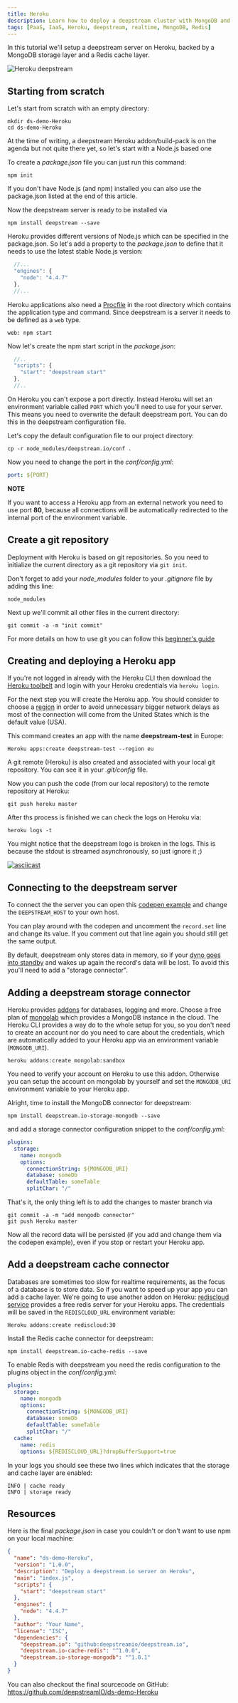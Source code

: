 ```yaml
---
title: Heroku
description: Learn how to deploy a deepstream cluster with MongoDB and Redis on Heroku
tags: [PaaS, IaaS, Heroku, deepstream, realtime, MongoDB, Redis]
---
```


In this tutorial we'll setup a deepstream server on Heroku, backed by
a MongoDB storage layer and a Redis cache layer.

![Heroku deepstream](heroku-deepstream.png)

## Starting from scratch
Let's start from scratch with an empty directory:

```shell
mkdir ds-demo-Heroku
cd ds-demo-Heroku
```

At the time of writing, a deepstream Heroku addon/build-pack is on the agenda
but not quite there yet, so let's start with a Node.js based one

To create a _package.json_ file you can just run this command:

```shell
npm init
```

If you don't have Node.js (and npm) installed you can also use the package.json listed at the end of this article.

Now the deepstream server is ready to be installed via

```shell
npm install deepstream --save
```

Heroku provides different versions of Node.js which can be specified in the package.json. So let's add a property to the _package.json_ to define that it needs to use the latest stable Node.js version:

```javascript
  //...
  "engines": {
    "node": "4.4.7"
  },
  //...
```

Heroku applications also need a [Procfile](https://devcenter.Heroku.com/articles/procfile) in the root directory which contains the application type and command. Since deepstream is a server it needs to be defined as a `web` type.

```
web: npm start
```

Now let's create the npm start script in the _package.json_:

```javascript
  //..
  "scripts": {
    "start": "deepstream start"
  },
  //..
```

On Heroku you can't expose a port directly. Instead Heroku will set an environment variable called `PORT` which you'll need to use for your server. This means you need to overwrite the default deepstream port. You can do this in the deepstream configuration file.

Let's copy the default configuration file to our project directory:

```shell
cp -r node_modules/deepstream.io/conf .
```

Now you need to change the port in the _conf/config.yml_:

```yaml
port: ${PORT}
```

__NOTE__

If you want to access a Heroku app from an external network you need to use port **80**, because all connections will be automatically redirected to the internal port of the environment variable.

## Create a git repository

Deployment with Heroku is based on git repositories. So you need to initialize
the current directory as a git repository via `git init`.

Don't forget to add your *node_modules* folder to your _.gitignore_ file by adding this line:

```
node_modules
```

Next up we'll commit all other files in the current directory:

```shell
git commit -a -m "init commit"
```

For more details on how to use git you can follow this [beginner's guide](https://rogerdudler.github.io/git-guide)

## Creating and deploying a Heroku app

If you're not logged in already with the Heroku CLI then download
the [Heroku toolbelt](https://toolbelt.Heroku.com/)
and login with your Heroku credentials via `heroku login`.

For the next step you will create the Heroku app. You should consider to choose a [region](https://devcenter.Heroku.com/articles/regions) in order to avoid unnecessary bigger network delays as most of the connection will come from the United States which is the default value (USA).

This command creates an app with the name **deepstream-test** in Europe:


```shell
Heroku apps:create deepstream-test --region eu
```

A git remote (Heroku) is also created and associated with your local git repository. You can see it in your _.git/config_ file.

Now you can push the code (from our local repository) to the remote repository at Heroku:

```shell
git push heroku master
```

After ths process is finished we can check the logs on Heroku via:

```
heroku logs -t
```

You might notice that the deepstream logo is broken in the logs. This
is because the stdout is streamed asynchronously, so just ignore it ;)

[![asciicast](https://asciinema.org/a/1vu68mmlip64a408i7mxzryis.png)](https://asciinema.org/a/1vu68mmlip64a408i7mxzryis)

## Connecting to the deepstream server

To connect the the server you can open this [codepen example](http://codepen.io/timaschew/pen/RRrzjg?editors=1010) and change the `DEEPSTREAM_HOST` to your own host.

You can play around with the codepen and uncomment the `record.set` line and change its value. If you comment out that line again you should still get the same output.

By default, deepstream only stores data in memory, so if your [dyno goes into standby](https://devcenter.Heroku.com/articles/free-dyno-hours) and wakes up again the record's data will be lost. To avoid this you'll need to add a "storage connector".

## Adding a deepstream storage connector

Heroku provides [addons](https://elements.Heroku.com/addons) for databases, logging and more. Choose a free plan of [mongolab](https://elements.Heroku.com/addons/mongolab) which provides a MongoDB instance in the cloud. The Heroku CLI provides a way do to the whole setup for you, so you don't need to create an account nor do you need to care about the credentials, which are automatically added to your Heroku app via an environment variable
(`MONGODB_URI`).

```shell
heroku addons:create mongolab:sandbox
```

You need to verify your account on Heroku to use this addon. Otherwise you can
setup the account on mongolab by yourself and set the `MONGODB_URI` environment variable to your Heroku app.

Alright, time to install the MongoDB connector for deepstream:

```shell
npm install deepstream.io-storage-mongodb --save
```

and add a storage connector configuration snippet to the _conf/config.yml_:

```yaml
plugins:
  storage:
    name: mongodb
    options:
      connectionString: ${MONGODB_URI}
      database: someDb
      defaultTable: someTable
      splitChar: "/"
```

That's it, the only thing left is to add the changes to master branch via

```shell
git commit -a -m "add mongodb connector"
git push Heroku master
```

Now all the record data will be persisted (if you add and change them via the codepen example), even if you stop or restart your Heroku app.

## Add a deepstream cache connector

Databases are sometimes too slow for realtime requirements, as the focus of a database is to store data. So if you want to speed up your app you can add a cache layer.
We're going to use another addon on Heroku: [rediscloud service](https://elements.Heroku.com/addons/rediscloud) provides a free redis server for your Heroku apps. The credentials will be saved in the `REDISCLOUD_URL` environment variable:

```shell
Heroku addons:create rediscloud:30
```

Install the Redis cache connector for deepstream:

```shell
npm install deepstream.io-cache-redis --save
```

To enable Redis with deepstream you need the redis configuration to the plugins
object in the _conf/config.yml_:

```yaml
plugins:
  storage:
    name: mongodb
    options:
      connectionString: ${MONGODB_URI}
      database: someDb
      defaultTable: someTable
      splitChar: "/"
  cache:
    name: redis
    options: ${REDISCLOUD_URL}?dropBufferSupport=true
```

In your logs you should see these two lines which indicates that the storage and cache layer are enabled:

```
INFO | cache ready
INFO | storage ready
```

## Resources

Here is the final _package.json_ in case you couldn't or don't want to use npm
on your local machine:

```json
{
  "name": "ds-demo-Heroku",
  "version": "1.0.0",
  "description": "Deploy a deepstream.io server on Heroku",
  "main": "index.js",
  "scripts": {
    "start": "deepstream start"
  },
  "engines": {
    "node": "4.4.7"
  },
  "author": "Your Name",
  "license": "ISC",
  "dependencies": {
    "deepstream.io": "github:deepstreamio/deepstream.io",
    "deepstream.io-cache-redis": "^1.0.0",
    "deepstream.io-storage-mongodb": "^1.0.1"
  }
}
```

You can also checkout the final sourcecode on GitHub: https://github.com/deepstreamIO/ds-demo-Heroku

